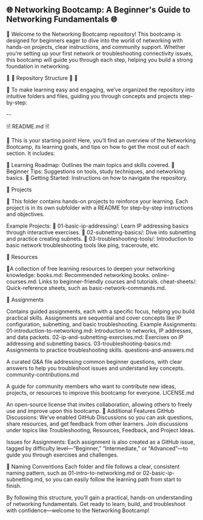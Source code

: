 ## 🌐 Networking Bootcamp: A Beginner's Guide to Networking Fundamentals 🌐


🔹 Welcome to the Networking Bootcamp repository! This bootcamp is designed for beginners eager to dive into the world of networking with hands-on projects, clear instructions, and community support. Whether you’re setting up your first network or troubleshooting connectivity issues, this bootcamp will guide you through each step, helping you build a strong foundation in networking.

🚨 📁 Repository Structure 📁 🚨 

🚨 To make learning easy and engaging, we’ve organized the repository into intuitive folders and files, guiding you through concepts and projects step-by-step:

--

🗎 README.md 🗎

🔹 This is your starting point! Here, you’ll find an overview of the Networking Bootcamp, its learning goals, and tips on how to get the most out of each section. It includes:

🔹 Learning Roadmap: Outlines the main topics and skills covered.
🔹 Beginner Tips: Suggestions on tools, study techniques, and networking basics.
🔹 Getting Started: Instructions on how to navigate the repository.

📁 Projects

🔹 This folder contains hands-on projects to reinforce your learning. Each project is in its own subfolder with a README for step-by-step instructions and objectives.

Example Projects:
🔹 01-basic-ip-addressing/: Learn IP addressing basics through interactive exercises.
🔹 02-subnetting-basics/: Dive into subnetting and practice creating subnets.
🔹 03-troubleshooting-tools/: Introduction to basic network troubleshooting tools like ping, traceroute, etc.

📁 Resources

🔹A collection of free learning resources to deepen your networking knowledge:
books.md: Recommended networking books.
online-courses.md: Links to beginner-friendly courses and tutorials.
cheat-sheets/: Quick-reference sheets, such as basic-network-commands.md.
 
📁 Assignments

Contains guided assignments, each with a specific focus, helping you build practical skills. Assignments are sequential and cover concepts like IP configuration, subnetting, and basic troubleshooting.
Example Assignments:
01-introduction-to-networking.md: Introduction to networks, IP addresses, and data packets.
02-ip-and-subnetting-exercises.md: Exercises on IP addressing and subnetting basics.
03-troubleshooting-basics.md: Assignments to practice troubleshooting skills.
questions-and-answers.md

A curated Q&A file addressing common beginner questions, with clear answers to help you troubleshoot issues and understand key concepts.
community-contributions.md

A guide for community members who want to contribute new ideas, projects, or resources to improve this bootcamp for everyone.
LICENSE.md

An open-source license that invites collaboration, allowing others to freely use and improve upon this bootcamp.
🔧 Additional Features
GitHub Discussions: We’ve enabled GitHub Discussions so you can ask questions, share resources, and get feedback from other learners. Join discussions under topics like Troubleshooting, Resources, Feedback, and Project Ideas.

Issues for Assignments: Each assignment is also created as a GitHub issue, tagged by difficulty level—“Beginner,” “Intermediate,” or “Advanced”—to guide you through exercises and challenges.

📌 Naming Conventions
Each folder and file follows a clear, consistent naming pattern, such as 01-intro-to-networking.md or 02-basic-ip-subnetting.md, so you can easily follow the learning path from start to finish.

By following this structure, you’ll gain a practical, hands-on understanding of networking fundamentals. Get ready to learn, build, and troubleshoot with confidence—welcome to the Networking Bootcamp!
